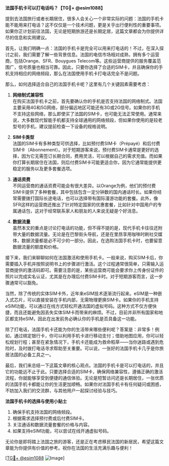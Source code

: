 **法国手机卡可以打电话吗？【TG💪+ @esim1088】**

提到去法国旅行或者长期居住，很多人会关心一个非常实际的问题：法国的手机卡能不能用来打电话？这不仅仅是一个技术问题，更是关乎出行便利性的重要事项。如果你正计划前往法国，无论是短期旅游还是长期定居，这篇文章都会为你提供详尽的信息和实用建议。

首先，让我们明确一点：法国的手机卡是完全可以用来打电话的！不过，在深入探讨之前，我们需要了解一些背景信息。法国的电信市场相对成熟，拥有多个运营商，包括Orange、SFR、Bouygues Telecom等。这些运营商提供的服务覆盖范围广，信号质量也相当可靠。因此，只要你选择了合适的SIM卡，并且确保你的手机支持相应的网络频段，那么在法国使用手机卡打电话完全不是问题。

那么，如何选择适合自己的法国手机卡呢？这里有几个关键因素需要考虑：

1. **网络制式兼容性**  
   在购买法国手机卡之前，首先要确认你的手机是否支持法国的网络制式。法国主要采用4G和5G网络，部分偏远地区可能还有3G或2G信号。如果你的手机不支持这些网络，那么即使买了法国的SIM卡，也可能无法正常使用。通常来说，大多数现代智能手机都支持全球通用的网络频段，但如果你使用的是较老型号的手机，建议提前检查一下设备的规格说明。

2. **SIM卡类型**  
   法国的SIM卡有多种类型可供选择，比如预付费SIM卡（Prépayé）和后付费SIM卡（Abonnement）。对于短期游客来说，预付费SIM卡通常是更好的选择，因为它无需签订长期合同，费用灵活，可以根据自己的需求充值。而如果你打算长期居住在法国，则后付费SIM卡可能更适合你，因为它通常能提供更稳定的服务以及更多套餐选项。

3. **通话资费**  
   不同运营商的通话资费可能会有很大差异。以Orange为例，他们的预付费SIM卡提供了多种套餐，其中包括包含一定分钟数的国内通话时长。如果你经常需要拨打国际长途电话，也可以选择带有国际漫游功能的套餐。此外，像SFR这样的运营商还推出了针对特定国家的优惠套餐，比如针对中国用户的专属通话包，这对于经常联系家人和朋友的人来说无疑是个好消息。

4. **数据流量**  
   虽然本文的重点是讨论打电话的功能，但不得不提的是，现代手机卡往往还附带大量的数据流量。无论是在巴黎街头导航，还是在里昂享用咖啡时刷社交媒体，数据流量都是必不可少的一部分。因此，在选购法国手机卡时，也要留意数据流量的额度和价格。

接下来，我们来聊聊如何在法国激活和使用手机卡。一般来说，购买SIM卡后，你需要插入手机并按照说明书上的步骤进行激活。这个过程通常很简单，只需输入运营商提供的激活码即可。需要注意的是，某些运营商可能会要求你上传身份证件的照片以完成实名认证，尤其是在办理后付费SIM卡时。对于短期游客而言，这一步骤通常可以豁免。

当然，除了传统的实体SIM卡外，近年来eSIM技术逐渐流行起来。eSIM是一种嵌入式芯片，可以直接安装在手机内部，无需物理更换SIM卡。如果你的手机支持eSIM功能，可以通过在线方式轻松开通法国的虚拟号码。这种方式不仅方便快捷，而且还能避免因丢失实体SIM卡而带来的麻烦。不过，目前并非所有国家和地区都支持eSIM，因此在出发前务必确认你的手机是否具备这一功能。

除了打电话，法国手机卡还能为你的生活带来哪些便利呢？答案是：非常多！例如，通过绑定银行卡，你可以利用手机卡进行移动支付；借助地图应用，你可以轻松规划行程；甚至在紧急情况下，手机卡还能成为救命稻草——当你迷路或遇到危险时，及时拨打电话寻求帮助至关重要。可以说，一张好的法国手机卡几乎是你旅居法国的必备工具之一。

最后，我们来总结一下这篇文章的核心观点。法国的手机卡是可以打电话的，并且它的功能远不止于此。只要选择合适的SIM卡，确保网络兼容性，遵循正确的激活流程，你就能够享受到便捷的通信体验。无论是短暂访问还是长期居住，一张优质的法国手机卡都能让你的生活更加顺畅。如果你对法国手机卡有任何疑问或困惑，不妨加入我们的交流群，与其他用户一起探讨经验与技巧。

**法国手机卡的选择与使用小贴士**  
1. 确保手机支持法国的网络频段。  
2. 根据需求选择预付费或后付费SIM卡。  
3. 关注通话和数据流量套餐的价格与内容。  
4. 如果支持eSIM功能，可以尝试在线开通虚拟号码。  

无论你是即将踏上法国之旅的游客，还是正在考虑移民法国的新居民，希望这篇文章能为你提供有价值的参考。祝你在法国的生活充满乐趣与便利！

[[TG💪+ @esim1088](https://t.me/s/esim1088) ![Image](https://i.postimg.cc/4NQfJmqS/Snipaste-2025-05-13-00-14-12.png)]